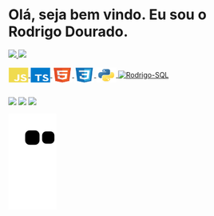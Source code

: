 # Olá, seja bem vindo. Eu sou o Rodrigo Dourado. 

<div>
    <a href="https://github.com/RodrigoDouradoS">
        <img height="150em" src="https://github-readme-stats.vercel.app/api?username=RodrigoDouradoS&show_icons=true&theme=codeSTACKr&include_all_commits=true&count_private=true"/>
        <img height="150em" src="https://github-readme-stats.vercel.app/api/top-langs/?username=RodrigoDouradoS&layout=compact&langs_count=7&theme=codeSTACKr"/>
</div>

  <div style="display: inline_block"><br>
    <img align="center" alt="Rodrigo-Js" height="30" width="40" src="https://raw.githubusercontent.com/devicons/devicon/master/icons/javascript/javascript-plain.svg">
    <img align="center" alt="Rodrigo-Ts" height="30" width="40" src="https://raw.githubusercontent.com/devicons/devicon/master/icons/typescript/typescript-plain.svg">
    <img align="center" alt="Rodrigo-HTML" height="30" width="40" src="https://raw.githubusercontent.com/devicons/devicon/master/icons/html5/html5-original.svg">
    <img align="center" alt="Rodrigo-CSS" height="30" width="40" src="https://raw.githubusercontent.com/devicons/devicon/master/icons/css3/css3-original.svg">
    <img align="center" alt="Rodrigo-Python" height="30" width="40" src="https://raw.githubusercontent.com/devicons/devicon/master/icons/python/python-original.svg">
    <img align="center" alt="Rodrigo-SQL" height="30" width="40" src="https://icongr.am/devicon/mysql-original-wordmark.svg?size=148&color=currentColor">
  </div>
  
  ##
  
   <div> 
    <a href="https://instagram.com/1999_rdg" target="_blank"><img src="https://img.shields.io/badge/-Instagram-%23E4405F?style=for-the-badge&logo=instagram&logoColor=white" target="_blank"></a>
    <a href = "mailto:rodrigo.dourado50@gmail.com"><img src="https://img.shields.io/badge/-Gmail-%23333?style=for-the-badge&logo=gmail&logoColor=white" target="_blank"></a>
    <a href="https://www.linkedin.com/in/rodrigo-dourado-3753a4208/" target="_blank"><img src="https://img.shields.io/badge/-LinkedIn-%230077B5?style=for-the-badge&logo=linkedin&logoColor=white" target="_blank"></a>
       
       
       
 ![Snake animation](https://github.com/rafaballerini/rafaballerini/blob/output/github-contribution-grid-snake.svg)
 
</div>


